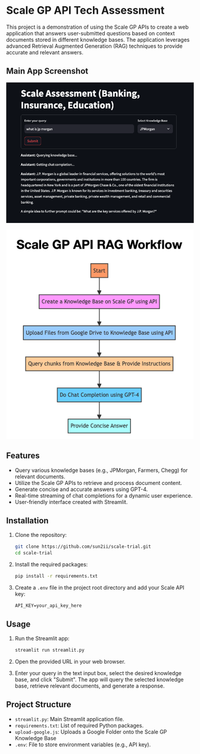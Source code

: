 # Scale GP API Tech Assessment
This project is a demonstration of using the Scale GP APIs to create a web application that answers user-submitted questions based on context documents stored in different knowledge bases. The application leverages advanced Retrieval Augmented Generation (RAG) techniques to provide accurate and relevant answers.

## Main App Screenshot
![Main App](./diagrams/main-app.png)

![Workflow Diagram](./diagrams/workflow.png)

## Features

- Query various knowledge bases (e.g., JPMorgan, Farmers, Chegg) for relevant documents.
- Utilize the Scale GP APIs to retrieve and process document content.
- Generate concise and accurate answers using GPT-4.
- Real-time streaming of chat completions for a dynamic user experience.
- User-friendly interface created with Streamlit.

## Installation

1. Clone the repository:
    ```sh
    git clone https://github.com/sun2ii/scale-trial.git
    cd scale-trial
    ```

2. Install the required packages:
    ```sh
    pip install -r requirements.txt
    ```

3. Create a `.env` file in the project root directory and add your Scale API key:
    ```
    API_KEY=your_api_key_here
    ```

## Usage

1. Run the Streamlit app:
    ```sh
    streamlit run streamlit.py
    ```

2. Open the provided URL in your web browser.

3. Enter your query in the text input box, select the desired knowledge base, and click "Submit". The app will query the selected knowledge base, retrieve relevant documents, and generate a response.

## Project Structure

- `streamlit.py`: Main Streamlit application file.
- `requirements.txt`: List of required Python packages.
- `upload-google.js`: Uploads a Google Folder onto the Scale GP Knowledge Base
- `.env`: File to store environment variables (e.g., API key).
